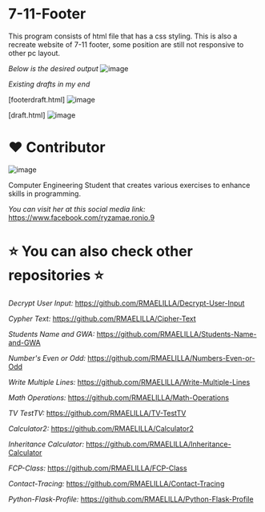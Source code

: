 # 7-11-Footer
This program consists of html file that has a css styling. This is also a recreate website of 7-11 footer, some position are still not responsive to other pc layout.

_Below is the desired output_
![image](https://github.com/RMAELILLA/Python-Flask-Profile/assets/129654335/294ff4fb-049c-4123-8d08-62af6803112f)

_Existing drafts in my end_

[footerdraft.html]
![image](https://github.com/RMAELILLA/Python-Flask-Profile/assets/129654335/ef7360cd-9e88-42f0-8e2a-24488b945a94)

[draft.html]
![image](https://github.com/RMAELILLA/Python-Flask-Profile/assets/129654335/2ab1da81-83e7-4d86-838a-ba127b45821f)

# :heart: Contributor
![image](https://user-images.githubusercontent.com/129654335/234447504-b897eec1-0a8b-4350-a11f-6efdf0357b81.png)

Computer Engineering Student that creates various exercises to enhance skills in programming.

_You can visit her at this social media link:_
https://www.facebook.com/ryzamae.ronio.9

# ⭐ You can also check other repositories ⭐
_Decrypt User Input:_ https://github.com/RMAELILLA/Decrypt-User-Input

_Cypher Text:_ https://github.com/RMAELILLA/Cipher-Text

_Students Name and GWA:_ https://github.com/RMAELILLA/Students-Name-and-GWA

_Number's Even or Odd:_ https://github.com/RMAELILLA/Numbers-Even-or-Odd

_Write Multiple Lines:_ https://github.com/RMAELILLA/Write-Multiple-Lines

_Math Operations:_ https://github.com/RMAELILLA/Math-Operations

_TV TestTV:_ https://github.com/RMAELILLA/TV-TestTV

_Calculator2:_ https://github.com/RMAELILLA/Calculator2

_Inheritance Calculator:_ https://github.com/RMAELILLA/Inheritance-Calculator

_FCP-Class:_ https://github.com/RMAELILLA/FCP-Class

_Contact-Tracing:_ https://github.com/RMAELILLA/Contact-Tracing

_Python-Flask-Profile:_ https://github.com/RMAELILLA/Python-Flask-Profile
